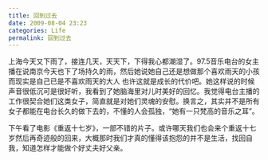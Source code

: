 ```yaml
---
title: 回到过去
date: 2009-08-04 23:23
categories: Life
permalink: 回到过去
---
```


上海今天又下雨了，接连几天，天天下，下得我心都潮湿了。97.5音乐电台的女主播在说南京今天也下了场持久的雨，然后她说她自己还是想做那个喜欢雨天的小孩 而现实是自己已是不喜欢雨天的大人 也许这就是成长的代价吧。她这样说的时候声音很低沉可是很好听，我看到了她脑海里对儿时美好的回忆。我觉得电台主播的工作很契合她们这类女子，简直就是对她们灵魂的安慰。换言之，其实并不是所有女子都能在电台长久的做下去的，不懂的人会孤独，“她有一只梵高的音乐之耳”。

下午看了电影《重返十七岁》，一部不错的片子。或许哪天我们也会来个重返十七岁然后再奇迹般的回来，大概那时我们才真的懂得该抱怨的并不是生活，找回自我，知道怎样才能做个好丈夫好父亲。